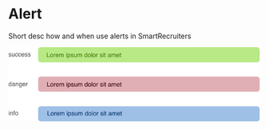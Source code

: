 # Alert

Short desc how and when use alerts in SmartRecruiters

![Alert](/genesis/src/alert/dist/previews/preview.png?raw=true)